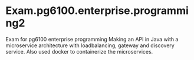 # Exam.pg6100.enterprise.programming2
 Exam for pg6100 enterprise programming
 Making an API in Java with a microservice architecture with loadbalancing, gateway and discovery service. Also used docker to containerize the microservices.
